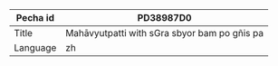 |Pecha id | PD38987D0
| --- | --- 
|Title | Mahāvyutpatti with sGra sbyor bam po gñis pa
|Language | zh